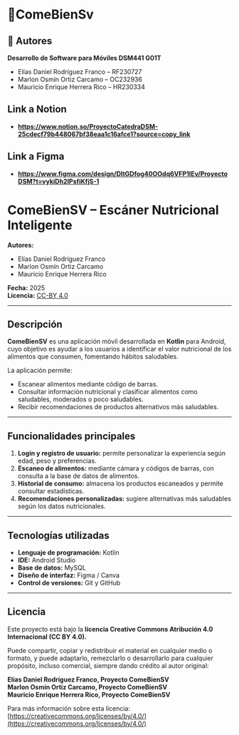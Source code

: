 # 📌ComeBienSv

## 👤 Autores
 **Desarrollo de Software para Móviles DSM441 G01T**
- Elías Daniel Rodríguez Franco – RF230727
- Marlon Osmín Ortiz Carcamo – OC232936  
- Mauricio Enrique Herrera Rico – HR230334

## Link a Notion

- **https://www.notion.so/ProyectoCatedraDSM-25cdecf79b448067bf38eaa1c16afce1?source=copy_link**

## Link a Figma

- **https://www.figma.com/design/DItGDfog40OOdq6VFP1lEv/ProyectoDSM?t=vykiDh2IPsfiKfjS-1**

# ComeBienSV – Escáner Nutricional Inteligente

**Autores:**
- Elías Daniel Rodríguez Franco 
- Marlon Osmín Ortiz Carcamo  
- Mauricio Enrique Herrera Rico
  
**Fecha:** 2025  
**Licencia:** [CC-BY 4.0](https://creativecommons.org/licenses/by/4.0/)

---

## Descripción
**ComeBienSV** es una aplicación móvil desarrollada en **Kotlin** para Android, cuyo objetivo es ayudar a los usuarios a identificar el valor nutricional de los alimentos que consumen, fomentando hábitos saludables.  

La aplicación permite:  
- Escanear alimentos mediante código de barras.  
- Consultar información nutricional y clasificar alimentos como saludables, moderados o poco saludables.  
- Recibir recomendaciones de productos alternativos más saludables.  

---

## Funcionalidades principales
1. **Login y registro de usuario:** permite personalizar la experiencia según edad, peso y preferencias.  
2. **Escaneo de alimentos:** mediante cámara y códigos de barras, con consulta a la base de datos de alimentos.  
3. **Historial de consumo:** almacena los productos escaneados y permite consultar estadísticas.  
4. **Recomendaciones personalizadas:** sugiere alternativas más saludables según los datos nutricionales.  

---

## Tecnologías utilizadas
- **Lenguaje de programación:** Kotlin  
- **IDE:** Android Studio  
- **Base de datos:** MySQL  
- **Diseño de interfaz:** Figma / Canva  
- **Control de versiones:** Git y GitHub  

---

## Licencia
Este proyecto está bajo la **licencia Creative Commons Atribución 4.0 Internacional (CC BY 4.0).**  

Puede compartir, copiar y redistribuir el material en cualquier medio o formato, y puede adaptarlo, remezclarlo o desarrollarlo para cualquier propósito, incluso comercial, siempre dando crédito al autor original:

**Elías Daniel Rodríguez Franco, Proyecto ComeBienSV**  
**Marlon Osmín Ortiz Carcamo, Proyecto ComeBienSV**  
**Mauricio Enrique Herrera Rico, Proyecto ComeBienSV**

Para más información sobre esta licencia: [https://creativecommons.org/licenses/by/4.0/](https://creativecommons.org/licenses/by/4.0/)


